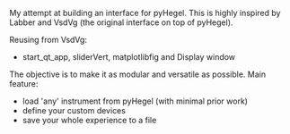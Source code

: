 My attempt at building an interface for pyHegel.
This is highly inspired by Labber and VsdVg (the original interface on top of pyHegel).

Reusing from VsdVg:
- start_qt_app, sliderVert, matplotlibfig and Display window

The objective is to make it as modular and versatile as possible.
Main feature:
- load 'any' instrument from pyHegel (with minimal prior work)
- define your custom devices
- save your whole experience to a file

